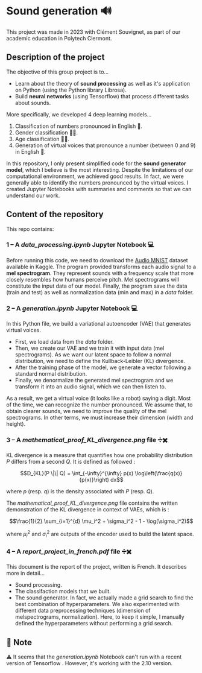 # Sound generation 🔊

This project was made in 2023 with Clément Souvignet, as part of our academic education in Polytech Clermont.

## Description of the project
The objective of this group project is to...
- Learn about the theory of **sound processing** as well as it's application on Python (using the Python library Librosa).
- Build **neural networks** (using Tensorflow) that process different tasks about sounds. 

More specifically, we developed 4 deep learning models...
1) Classification of numbers pronounced in English 🔢. 
2) Gender classification 👩👨. 
3) Age classification 👦👴. 
4) Generation of virtual voices that pronounce a number (between 0 and 9) in English 🔢. 

In this repository, I only present simplified code for the **sound generator model**, which I believe is the most interesting. Despite the limitations of our computational environment, we achieved good results. In fact, we were generally able to identify the numbers pronounced by the virtual voices. I created Jupyter Notebooks with summaries and comments so that we can understand our work.

## Content of the repository

This repo contains:

### 1 – A *data_processing.ipynb* Jupyter Notebook 💻

Before running this code, we need to download the [Audio MNIST](https://www.kaggle.com/datasets/sripaadsrinivasan/audio-mnist) dataset available in Kaggle. The program provided transforms each audio signal to a **mel spectrogram**. They represent sounds with a frequency scale that more closely resembles how humans perceive pitch. Mel spectrograms will constitute the input data of our model. Finally, the program save the data (train and test) as well as normalization data (min and max) in a *data* folder.

### 2 – A *generation.ipynb* Jupyter Notebook 💻

In this Python file, we build a variational autoencoder (VAE) that generates virtual voices.
- First, we load data from the *data* folder.
- Then, we create our VAE and we train it with input data (mel spectrograms). As we want our latent space to follow a normal distribution, we need to define the Kullback-Leibler (KL) divergence.
- After the training phase of the model, we generate a vector following a standard normal distribution.
- Finally, we denormalize the generated mel spectrogram and we transform it into an audio signal, which we can then listen to.

As a result, we get a virtual voice (it looks like a robot) saying a digit. Most of the time, we can recognize the number pronounced. We assume that, to obtain clearer sounds, we need to improve the quality of the mel spectrograms. In other terms, we must increase their dimension (width and height).

### 3 –  A *mathematical_proof_KL_divergence.png* file ➗✖️

KL divergence is a measure that quantifies how one probability distribution $P$ differs from a second $Q$. It is defined as followed :

$$D_{KL}(P \|\| Q) = \int_{-\infty}^{\infty} p(x) \log\left(\frac{q(x)}{p(x)}\right) dx$$

where $p$ (resp. $q$) is the density associated with $P$ (resp. $Q$).

The *mathematical_proof_KL_divergence.png* file contains the written demonstration of the KL divergence in context of VAEs, which is :

$$\frac{1}{2} \sum_{i=1}^{d} \mu_i^2 + \sigma_i^2 - 1 - \log(\sigma_i^2)$$

where $\mu_i^2$ and $\sigma_i^2$ are outputs of the encoder used to build the latent space.

### 4 –  A *report_project_in_french.pdf* file ➗✖️

This document is the report of the project, written is French. It describes more in detail...
- Sound processing.
- The classifaction models that we built.
- The sound generator. In fact, we actually made a grid search to find the best combination of hyperparameters. We also experimented with different data preprocessing techniques (dimension of melspectrograms, normalization). Here, to keep it simple, I manually defined the hyperparameters without performing a grid search.

## 📌 Note

⚠️ It seems that the *generation.ipynb* Notebook can't run with a recent version of Tensorflow . However, it's working with the 2.10 version. 
